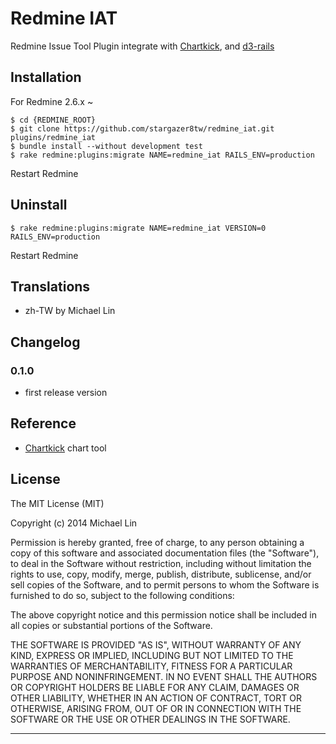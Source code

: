 Redmine IAT
=================

Redmine Issue Tool Plugin integrate with [Chartkick][1], and [d3-rails][3]

## Installation

For Redmine 2.6.x ~

    $ cd {REDMINE_ROOT}
    $ git clone https://github.com/stargazer8tw/redmine_iat.git plugins/redmine_iat
    $ bundle install --without development test
    $ rake redmine:plugins:migrate NAME=redmine_iat RAILS_ENV=production

Restart Redmine

## Uninstall

    $ rake redmine:plugins:migrate NAME=redmine_iat VERSION=0 RAILS_ENV=production

Restart Redmine
    
## Translations

- zh-TW by Michael Lin

## Changelog

### 0.1.0
- first release version

## Reference
- [Chartkick][1] chart tool

## License
The MIT License (MIT)

Copyright (c) 2014 Michael Lin

Permission is hereby granted, free of charge, to any person obtaining a copy
of this software and associated documentation files (the "Software"), to deal
in the Software without restriction, including without limitation the rights
to use, copy, modify, merge, publish, distribute, sublicense, and/or sell
copies of the Software, and to permit persons to whom the Software is
furnished to do so, subject to the following conditions:

The above copyright notice and this permission notice shall be included in all
copies or substantial portions of the Software.

THE SOFTWARE IS PROVIDED "AS IS", WITHOUT WARRANTY OF ANY KIND, EXPRESS OR
IMPLIED, INCLUDING BUT NOT LIMITED TO THE WARRANTIES OF MERCHANTABILITY,
FITNESS FOR A PARTICULAR PURPOSE AND NONINFRINGEMENT. IN NO EVENT SHALL THE
AUTHORS OR COPYRIGHT HOLDERS BE LIABLE FOR ANY CLAIM, DAMAGES OR OTHER
LIABILITY, WHETHER IN AN ACTION OF CONTRACT, TORT OR OTHERWISE, ARISING FROM,
OUT OF OR IN CONNECTION WITH THE SOFTWARE OR THE USE OR OTHER DEALINGS IN THE
SOFTWARE.

---
[1]:http://ankane.github.io/chartkick/
[2]:https://github.com/ankane/chartkick
[3]:https://github.com/iblue/d3-rails
[4]:http://d3js.org/